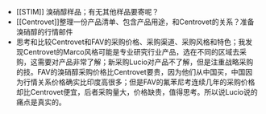 - [[STIM]] 溴硝醇样品；有无其他样品要寄呢？
- [[Centrovet]]整理一份产品清单、包含产品用途，和Centrovet的关系？准备溴硝醇的行情邮件
- 思考和比较Centrovet和FAV的采购价格、采购渠道、采购风格和特色；我发现Centrovet的Marco风格可能是专业研究行业产品，选在不同的区域去采购，这需要对产品非常了解；新采购Lucio对产品不了解，但是注重战略采购的技。FAV的溴硝醇采购价格比Centrovet要贵，因为他们从中国买，中国因为行情关系价格确实比印度高很多；但是FAV的氟苯尼考连续几年的采购价格却比Centrovet便宜，后者采购量大，价格缺贵，值得思考。所以说Lucio说的痛点是真实的。